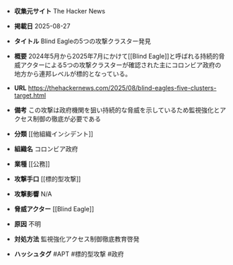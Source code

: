 - **収集元サイト**
The Hacker News

- **掲載日**
2025-08-27

- **タイトル**
Blind Eagleの5つの攻撃クラスター発見

- **概要**
2024年5月から2025年7月にかけて[[Blind Eagle]]と呼ばれる持続的脅威アクターによる5つの攻撃クラスターが確認された主にコロンビア政府の地方から連邦レベルが標的となっている。

- **URL**
https://thehackernews.com/2025/08/blind-eagles-five-clusters-target.html

- **備考**
この攻撃は政府機関を狙い持続的な脅威を示しているため監視強化とアクセス制御の徹底が必要である

- **分類**
[[他組織インシデント]]

- **組織名**
コロンビア政府

- **業種**
[[公務]]

- **攻撃手口**
[[標的型攻撃]]

- **攻撃影響**
N/A

- **脅威アクター**
[[Blind Eagle]]

- **原因**
不明

- **対処方法**
監視強化アクセス制御徹底教育啓発

- **ハッシュタグ**
#APT #標的型攻撃 #政府
